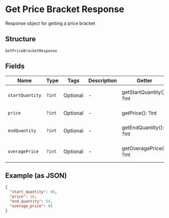 
# Get Price Bracket Response

Response object for getting a price bracket

## Structure

`GetPriceBracketResponse`

## Fields

| Name | Type | Tags | Description | Getter | Setter |
|  --- | --- | --- | --- | --- | --- |
| `startQuantity` | `?int` | Optional | - | getStartQuantity(): ?int | setStartQuantity(?int startQuantity): void |
| `price` | `?int` | Optional | - | getPrice(): ?int | setPrice(?int price): void |
| `endQuantity` | `?int` | Optional | - | getEndQuantity(): ?int | setEndQuantity(?int endQuantity): void |
| `overagePrice` | `?int` | Optional | - | getOveragePrice(): ?int | setOveragePrice(?int overagePrice): void |

## Example (as JSON)

```json
{
  "start_quantity": 46,
  "price": 16,
  "end_quantity": 54,
  "overage_price": 68
}
```

